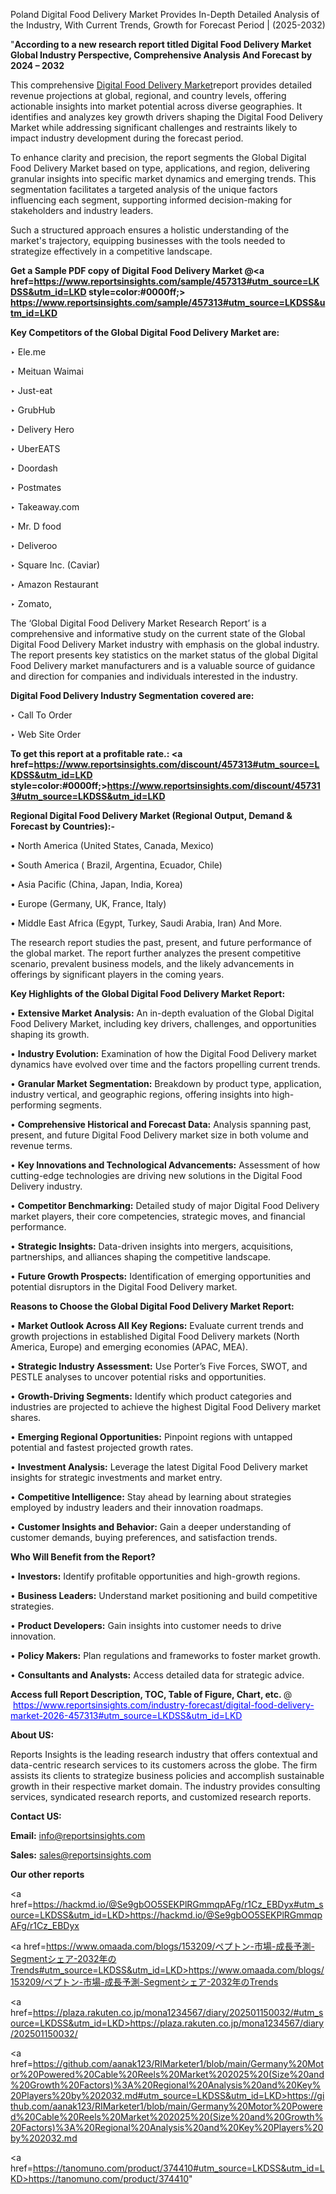 Poland Digital Food Delivery Market Provides In-Depth Detailed Analysis of the Industry, With Current Trends, Growth for Forecast Period | (2025-2032)

"<strong>According to a new research report titled Digital Food Delivery Market Global Industry Perspective, Comprehensive Analysis And Forecast by 2024 – 2032</strong>

This comprehensive <a href=https://www.reportsinsights.com/sample/457313>Digital Food Delivery Market</a>report provides detailed revenue projections at global, regional, and country levels, offering actionable insights into market potential across diverse geographies. It identifies and analyzes key growth drivers shaping the Digital Food Delivery Market while addressing significant challenges and restraints likely to impact industry development during the forecast period.

To enhance clarity and precision, the report segments the Global Digital Food Delivery Market based on type, applications, and region, delivering granular insights into specific market dynamics and emerging trends. This segmentation facilitates a targeted analysis of the unique factors influencing each segment, supporting informed decision-making for stakeholders and industry leaders.

Such a structured approach ensures a holistic understanding of the market's trajectory, equipping businesses with the tools needed to strategize effectively in a competitive landscape.

<strong>Get a Sample PDF copy of Digital Food Delivery Market </strong><strong>@<a href=https://www.reportsinsights.com/sample/457313#utm_source=LKDSS&utm_id=LKD style=color:#0000ff;> https://www.reportsinsights.com/sample/457313#utm_source=LKDSS&utm_id=LKD</a></strong></font>

<strong>Key Competitors of the Global Digital Food Delivery Market are:</strong>

‣ Ele.me

‣ Meituan Waimai

‣ Just-eat

‣ GrubHub

‣ Delivery Hero

‣ UberEATS

‣ Doordash

‣ Postmates

‣ Takeaway.com

‣ Mr. D food

‣ Deliveroo

‣ Square Inc. (Caviar)

‣ Amazon Restaurant

‣ Zomato,

The ‘Global Digital Food Delivery Market Research Report’ is a comprehensive and informative study on the current state of the Global Digital Food Delivery Market industry with emphasis on the global industry. The report presents key statistics on the market status of the global Digital Food Delivery market manufacturers and is a valuable source of guidance and direction for companies and individuals interested in the industry.

<strong>Digital Food Delivery Industry Segmentation covered are:</strong>

‣ Call To Order

‣ Web Site Order

<strong>To get this report at a profitable rate.: <a href=https://www.reportsinsights.com/discount/457313#utm_source=LKDSS&utm_id=LKD style=color:#0000ff;>https://www.reportsinsights.com/discount/457313#utm_source=LKDSS&utm_id=LKD</a></strong></font>

<strong>Regional Digital Food Delivery Market (Regional Output, Demand &amp; Forecast by Countries):-</strong>

• North America (United States, Canada, Mexico)

• South America ( Brazil, Argentina, Ecuador, Chile)

• Asia Pacific (China, Japan, India, Korea)

• Europe (Germany, UK, France, Italy)

• Middle East Africa (Egypt, Turkey, Saudi Arabia, Iran) And More.

The research report studies the past, present, and future performance of the global market. The report further analyzes the present competitive scenario, prevalent business models, and the likely advancements in offerings by significant players in the coming years.

<strong>Key Highlights of the Global Digital Food Delivery Market Report:</strong>

• <strong>Extensive Market Analysis:</strong> An in-depth evaluation of the Global Digital Food Delivery Market, including key drivers, challenges, and opportunities shaping its growth.

• <strong>Industry Evolution:</strong> Examination of how the Digital Food Delivery market dynamics have evolved over time and the factors propelling current trends.

• <strong>Granular Market Segmentation:</strong> Breakdown by product type, application, industry vertical, and geographic regions, offering insights into high-performing segments.

• <strong>Comprehensive Historical and Forecast Data:</strong> Analysis spanning past, present, and future Digital Food Delivery market size in both volume and revenue terms.

• <strong>Key Innovations and Technological Advancements:</strong> Assessment of how cutting-edge technologies are driving new solutions in the Digital Food Delivery industry.

• <strong>Competitor Benchmarking:</strong> Detailed study of major Digital Food Delivery market players, their core competencies, strategic moves, and financial performance.

• <strong>Strategic Insights:</strong> Data-driven insights into mergers, acquisitions, partnerships, and alliances shaping the competitive landscape.

• <strong>Future Growth Prospects:</strong> Identification of emerging opportunities and potential disruptors in the Digital Food Delivery market.

<strong>Reasons to Choose the Global Digital Food Delivery Market Report:</strong>

• <strong>Market Outlook Across All Key Regions:</strong> Evaluate current trends and growth projections in established Digital Food Delivery markets (North America, Europe) and emerging economies (APAC, MEA).

• <strong>Strategic Industry Assessment:</strong> Use Porter’s Five Forces, SWOT, and PESTLE analyses to uncover potential risks and opportunities.

• <strong>Growth-Driving Segments:</strong> Identify which product categories and industries are projected to achieve the highest Digital Food Delivery market shares.

• <strong>Emerging Regional Opportunities:</strong> Pinpoint regions with untapped potential and fastest projected growth rates.

• <strong>Investment Analysis:</strong> Leverage the latest Digital Food Delivery market insights for strategic investments and market entry.

• <strong>Competitive Intelligence:</strong> Stay ahead by learning about strategies employed by industry leaders and their innovation roadmaps.

• <strong>Customer Insights and Behavior:</strong> Gain a deeper understanding of customer demands, buying preferences, and satisfaction trends.

<strong>Who Will Benefit from the Report?</strong>

• <strong>Investors:</strong> Identify profitable opportunities and high-growth regions.

• <strong>Business Leaders:</strong> Understand market positioning and build competitive strategies.

• <strong>Product Developers:</strong> Gain insights into customer needs to drive innovation.

• <strong>Policy Makers:</strong> Plan regulations and frameworks to foster market growth.

• <strong>Consultants and Analysts:</strong> Access detailed data for strategic advice.
</ul>
<strong>Access full Report Description, TOC, Table of Figure, Chart, etc. </strong>@  <a href=https://www.reportsinsights.com/industry-forecast/digital-food-delivery-market-2026-457313#utm_source=LKDSS&utm_id=LKD style=color:#0000ff;>https://www.reportsinsights.com/industry-forecast/digital-food-delivery-market-2026-457313#utm_source=LKDSS&utm_id=LKD</a></font>

<strong><strong>About US</strong>:</strong>

Reports Insights is the leading research industry that offers contextual and data-centric research services to its customers across the globe. The firm assists its clients to strategize business policies and accomplish sustainable growth in their respective market domain. The industry provides consulting services, syndicated research reports, and customized research reports.

<strong>Contact US:</strong>

<p class=""""><b>Email:</b> <a href=mailto:info@reportsinsights.com>info@reportsinsights.com</a></p>
<p class=""""><b>Sales:</b> <a href=mailto:sales@reportsinsights.com>sales@reportsinsights.com</a></p>

<strong>Our other reports</strong>

<a href=https://hackmd.io/@Se9gbOO5SEKPlRGmmqpAFg/r1Cz_EBDyx#utm_source=LKDSS&utm_id=LKD>https://hackmd.io/@Se9gbOO5SEKPlRGmmqpAFg/r1Cz_EBDyx</a>

<a href=https://www.omaada.com/blogs/153209/ペプトン-市場-成長予測-Segmentシェア-2032年のTrends#utm_source=LKDSS&utm_id=LKD>https://www.omaada.com/blogs/153209/ペプトン-市場-成長予測-Segmentシェア-2032年のTrends</a>

<a href=https://plaza.rakuten.co.jp/mona1234567/diary/202501150032/#utm_source=LKDSS&utm_id=LKD>https://plaza.rakuten.co.jp/mona1234567/diary/202501150032/</a>

<a href=https://github.com/aanak123/RIMarketer1/blob/main/Germany%20Motor%20Powered%20Cable%20Reels%20Market%202025%20(Size%20and%20Growth%20Factors)%3A%20Regional%20Analysis%20and%20Key%20Players%20by%202032.md#utm_source=LKDSS&utm_id=LKD>https://github.com/aanak123/RIMarketer1/blob/main/Germany%20Motor%20Powered%20Cable%20Reels%20Market%202025%20(Size%20and%20Growth%20Factors)%3A%20Regional%20Analysis%20and%20Key%20Players%20by%202032.md</a>

<a href=https://tanomuno.com/product/374410#utm_source=LKDSS&utm_id=LKD>https://tanomuno.com/product/374410</a>"
